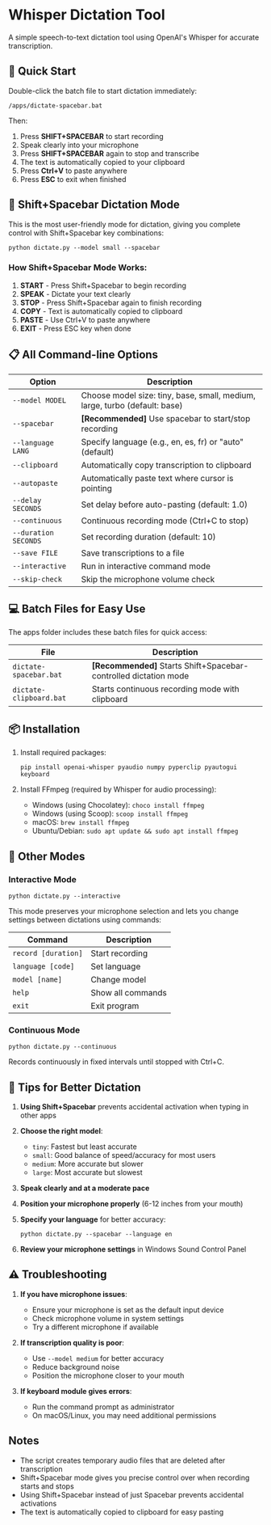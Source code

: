 # Whisper Dictation Tool

A simple speech-to-text dictation tool using OpenAI's Whisper for accurate transcription.

## 🚀 Quick Start

Double-click the batch file to start dictation immediately:
```
/apps/dictate-spacebar.bat
```

Then:
1. Press **SHIFT+SPACEBAR** to start recording
2. Speak clearly into your microphone
3. Press **SHIFT+SPACEBAR** again to stop and transcribe
4. The text is automatically copied to your clipboard
5. Press **Ctrl+V** to paste anywhere
6. Press **ESC** to exit when finished

## 🎤 Shift+Spacebar Dictation Mode

This is the most user-friendly mode for dictation, giving you complete control with Shift+Spacebar key combinations:

```
python dictate.py --model small --spacebar
```

### How Shift+Spacebar Mode Works:

1. **START** - Press Shift+Spacebar to begin recording
2. **SPEAK** - Dictate your text clearly
3. **STOP** - Press Shift+Spacebar again to finish recording
4. **COPY** - Text is automatically copied to clipboard
5. **PASTE** - Use Ctrl+V to paste anywhere
6. **EXIT** - Press ESC key when done

## 📋 All Command-line Options

| Option | Description |
|--------|-------------|
| `--model MODEL` | Choose model size: tiny, base, small, medium, large, turbo (default: base) |
| `--spacebar` | **[Recommended]** Use spacebar to start/stop recording |
| `--language LANG` | Specify language (e.g., en, es, fr) or "auto" (default) |
| `--clipboard` | Automatically copy transcription to clipboard |
| `--autopaste` | Automatically paste text where cursor is pointing |
| `--delay SECONDS` | Set delay before auto-pasting (default: 1.0) |
| `--continuous` | Continuous recording mode (Ctrl+C to stop) |
| `--duration SECONDS` | Set recording duration (default: 10) |
| `--save FILE` | Save transcriptions to a file |
| `--interactive` | Run in interactive command mode |
| `--skip-check` | Skip the microphone volume check |

## 💻 Batch Files for Easy Use

The apps folder includes these batch files for quick access:

| File | Description |
|------|-------------|
| `dictate-spacebar.bat` | **[Recommended]** Starts Shift+Spacebar-controlled dictation mode |
| `dictate-clipboard.bat` | Starts continuous recording mode with clipboard |

## 📦 Installation

1. Install required packages:
   ```
   pip install openai-whisper pyaudio numpy pyperclip pyautogui keyboard
   ```

2. Install FFmpeg (required by Whisper for audio processing):
   - Windows (using Chocolatey): `choco install ffmpeg`
   - Windows (using Scoop): `scoop install ffmpeg`
   - macOS: `brew install ffmpeg`
   - Ubuntu/Debian: `sudo apt update && sudo apt install ffmpeg`

## 🔧 Other Modes

### Interactive Mode
```
python dictate.py --interactive
```

This mode preserves your microphone selection and lets you change settings between dictations using commands:

| Command | Description |
|---------|-------------|
| `record [duration]` | Start recording |
| `language [code]` | Set language |
| `model [name]` | Change model |
| `help` | Show all commands |
| `exit` | Exit program |

### Continuous Mode
```
python dictate.py --continuous
```
Records continuously in fixed intervals until stopped with Ctrl+C.

## 📝 Tips for Better Dictation

1. **Using Shift+Spacebar** prevents accidental activation when typing in other apps

2. **Choose the right model**:
   - `tiny`: Fastest but least accurate
   - `small`: Good balance of speed/accuracy for most users
   - `medium`: More accurate but slower
   - `large`: Most accurate but slowest

2. **Speak clearly and at a moderate pace**

3. **Position your microphone properly** (6-12 inches from your mouth)

4. **Specify your language** for better accuracy:
   ```
   python dictate.py --spacebar --language en
   ```

5. **Review your microphone settings** in Windows Sound Control Panel

## ⚠️ Troubleshooting

1. **If you have microphone issues**:
   - Ensure your microphone is set as the default input device
   - Check microphone volume in system settings
   - Try a different microphone if available

2. **If transcription quality is poor**:
   - Use `--model medium` for better accuracy
   - Reduce background noise
   - Position the microphone closer to your mouth

3. **If keyboard module gives errors**:
   - Run the command prompt as administrator
   - On macOS/Linux, you may need additional permissions

## Notes

- The script creates temporary audio files that are deleted after transcription
- Shift+Spacebar mode gives you precise control over when recording starts and stops
- Using Shift+Spacebar instead of just Spacebar prevents accidental activations
- The text is automatically copied to clipboard for easy pasting
